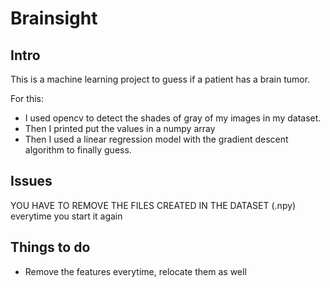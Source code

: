 # Brainsight
## Intro

This is a machine learning project to guess if a patient has a brain tumor.

For this:
* I used opencv to detect the shades of gray of my images in my dataset. 
* Then I printed put the values in a numpy array
* Then I used a linear regression model with the gradient descent algorithm to finally guess.

## Issues
YOU HAVE TO REMOVE THE FILES CREATED IN THE DATASET (.npy) everytime you start it again

## Things to do
* Remove the features everytime, relocate them as well

